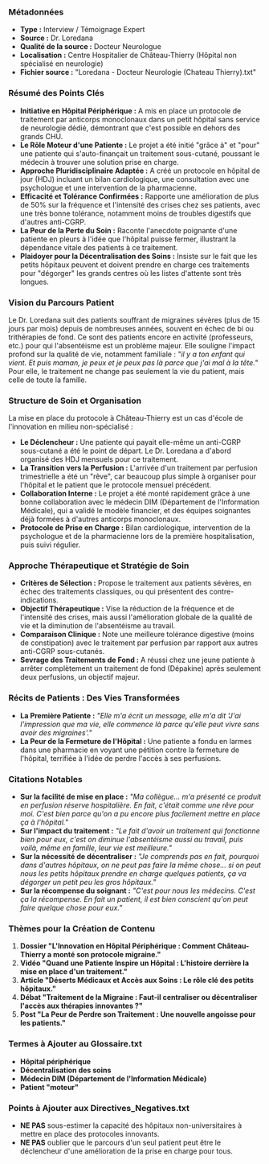 ### Métadonnées

- **Type :** Interview / Témoignage Expert
- **Source :** Dr. Loredana
- **Qualité de la source :** Docteur Neurologue
- **Localisation :** Centre Hospitalier de Château-Thierry (Hôpital non spécialisé en neurologie)
- **Fichier source :** "Loredana - Docteur Neurologie (Chateau Thierry).txt"

### Résumé des Points Clés

- **Initiative en Hôpital Périphérique :** A mis en place un protocole de traitement par anticorps monoclonaux dans un petit hôpital sans service de neurologie dédié, démontrant que c'est possible en dehors des grands CHU.
- **Le Rôle Moteur d'une Patiente :** Le projet a été initié "grâce à" et "pour" une patiente qui s'auto-finançait un traitement sous-cutané, poussant le médecin à trouver une solution prise en charge.
- **Approche Pluridisciplinaire Adaptée :** A créé un protocole en hôpital de jour (HDJ) incluant un bilan cardiologique, une consultation avec une psychologue et une intervention de la pharmacienne.
- **Efficacité et Tolérance Confirmées :** Rapporte une amélioration de plus de 50% sur la fréquence et l'intensité des crises chez ses patients, avec une très bonne tolérance, notamment moins de troubles digestifs que d'autres anti-CGRP.
- **La Peur de la Perte du Soin :** Raconte l'anecdote poignante d'une patiente en pleurs à l'idée que l'hôpital puisse fermer, illustrant la dépendance vitale des patients à ce traitement.
- **Plaidoyer pour la Décentralisation des Soins :** Insiste sur le fait que les petits hôpitaux peuvent et doivent prendre en charge ces traitements pour "dégorger" les grands centres où les listes d'attente sont très longues.

### Vision du Parcours Patient

Le Dr. Loredana suit des patients souffrant de migraines sévères (plus de 15 jours par mois) depuis de nombreuses années, souvent en échec de bi ou trithérapies de fond. Ce sont des patients encore en activité (professeurs, etc.) pour qui l'absentéisme est un problème majeur. Elle souligne l'impact profond sur la qualité de vie, notamment familiale : _"il y a ton enfant qui vient. Et puis maman, je peux et je peux pas là parce que j'ai mal à la tête."_ Pour elle, le traitement ne change pas seulement la vie du patient, mais celle de toute la famille.

### Structure de Soin et Organisation

La mise en place du protocole à Château-Thierry est un cas d'école de l'innovation en milieu non-spécialisé :

- **Le Déclencheur :** Une patiente qui payait elle-même un anti-CGRP sous-cutané a été le point de départ. Le Dr. Loredana a d'abord organisé des HDJ mensuels pour ce traitement.
- **La Transition vers la Perfusion :** L'arrivée d'un traitement par perfusion trimestrielle a été un "rêve", car beaucoup plus simple à organiser pour l'hôpital et le patient que le protocole mensuel précédent.
- **Collaboration Interne :** Le projet a été monté rapidement grâce à une bonne collaboration avec le médecin DIM (Département de l'Information Médicale), qui a validé le modèle financier, et des équipes soignantes déjà formées à d'autres anticorps monoclonaux.
- **Protocole de Prise en Charge :** Bilan cardiologique, intervention de la psychologue et de la pharmacienne lors de la première hospitalisation, puis suivi régulier.

### Approche Thérapeutique et Stratégie de Soin

- **Critères de Sélection :** Propose le traitement aux patients sévères, en échec des traitements classiques, ou qui présentent des contre-indications.
- **Objectif Thérapeutique :** Vise la réduction de la fréquence et de l'intensité des crises, mais aussi l'amélioration globale de la qualité de vie et la diminution de l'absentéisme au travail.
- **Comparaison Clinique :** Note une meilleure tolérance digestive (moins de constipation) avec le traitement par perfusion par rapport aux autres anti-CGRP sous-cutanés.
- **Sevrage des Traitements de Fond :** A réussi chez une jeune patiente à arrêter complètement un traitement de fond (Dépakine) après seulement deux perfusions, un objectif majeur.

### Récits de Patients : Des Vies Transformées

- **La Première Patiente :** _"Elle m'a écrit un message, elle m'a dit 'J'ai l'impression que ma vie, elle commence là parce qu'elle peut vivre sans avoir des migraines'."_
- **La Peur de la Fermeture de l'Hôpital :** Une patiente a fondu en larmes dans une pharmacie en voyant une pétition contre la fermeture de l'hôpital, terrifiée à l'idée de perdre l'accès à ses perfusions.

### Citations Notables

- **Sur la facilité de mise en place :** _"Ma collègue... m'a présenté ce produit en perfusion réserve hospitalière. En fait, c'était comme une rêve pour moi. C'est bien parce qu'on a pu encore plus facilement mettre en place ça à l'hôpital."_
- **Sur l'impact du traitement :** _"Le fait d'avoir un traitement qui fonctionne bien pour eux, c'est on diminue l'absentéisme aussi au travail, puis voilà, même en famille, leur vie est meilleure."_
- **Sur la nécessité de décentraliser :** _"Je comprends pas en fait, pourquoi dans d'autres hôpitaux, on ne peut pas faire la même chose... si on peut nous les petits hôpitaux prendre en charge quelques patients, ça va dégorger un petit peu les gros hôpitaux."_
- **Sur la récompense du soignant :** _"C'est pour nous les médecins. C'est ça la récompense. En fait un patient, il est bien conscient qu'on peut faire quelque chose pour eux."_

### Thèmes pour la Création de Contenu

1. **Dossier "L'Innovation en Hôpital Périphérique : Comment Château-Thierry a monté son protocole migraine."**
2. **Vidéo "Quand une Patiente Inspire un Hôpital : L'histoire derrière la mise en place d'un traitement."**
3. **Article "Déserts Médicaux et Accès aux Soins : Le rôle clé des petits hôpitaux."**
4. **Débat "Traitement de la Migraine : Faut-il centraliser ou décentraliser l'accès aux thérapies innovantes ?"**
5. **Post "La Peur de Perdre son Traitement : Une nouvelle angoisse pour les patients."**

### Termes à Ajouter au Glossaire.txt

- **Hôpital périphérique**
- **Décentralisation des soins**
- **Médecin DIM (Département de l'Information Médicale)**
- **Patient "moteur"**

### Points à Ajouter aux Directives_Negatives.txt

- **NE PAS** sous-estimer la capacité des hôpitaux non-universitaires à mettre en place des protocoles innovants.
- **NE PAS** oublier que le parcours d'un seul patient peut être le déclencheur d'une amélioration de la prise en charge pour tous.